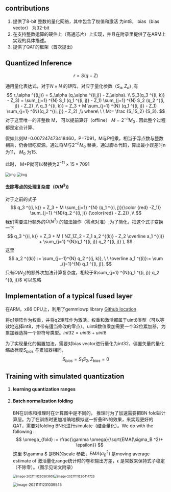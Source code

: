 ## contributions

1. 提供了8-bit 整数的量化网络，其中包含了权值和激活 为int8， bias（bias vector） 为32-bit
2. 在支持整数运算的硬件上（高通芯片）上实现，并且在附录里提供了在ARM上实现的具体描述。
3. 提供了QAT的框架（首次提出）

## Quantized Inference

$$
r = S(q-Z)
$$

通用量化表达式，对于$N\times N$ 的矩阵，对应于量化参数（$S_\alpha, Z_\alpha$) ,有
$$
r_\alpha ^{(i,j)} = S_\alpha (q_\alpha ^{(i,j)} - Z_\alpha). \\
S_3(q_3 ^{(i, k)} - Z_3) = \sum_{j=1} ^{N} S_1 (q_1 ^{(i, j)} - Z_1) \sum_{j=1} ^{N} S_2 (q_2 ^{(i, j)} - Z_2) ,\\ 
q_3 ^{(i, k)} = Z_3 + M \sum_{j=1} ^{N} (q_1 ^{(i, j)} - Z_1) \sum_{j=1} ^{N}(q_2 ^{(i, j)} - Z_2) ,\\
where\ \ \ M:= \frac {S_1S_2} {S_3}.
$$
对于这里唯一的非整数 M， 可以提前算好（offline）	$M = 2^{-n}M_0$ . 因此整个过程都是定点计算、

假如此刻M=0.007247473418460，P=7091，M与P相乘，相当于浮点数与整数相乘，仍会很吃资源。通过将M与$2^{-n}M_0$ 替换，通过脚本代码，算出最小误差时n为11， $M_0$ 为15.

此时， M*P就可以替换为$2^{-11} \times 15 \times 7091$ 

<img src="https://pic2.zhimg.com/80/v2-aed99e1940ff14ffe7b0d0d223a26711_720w.jpg" alt="img" style="zoom:80%;" />

<img src="https://pic3.zhimg.com/80/v2-c71f214c7bddac66d703fbf86f079086_720w.jpg" alt="img" style="zoom: 80%;" />

####  去除零点的处理复杂度（$O(N^3)$)

对于之前的式子
$$
q_3 ^{(i, k)} = Z_3 + M \sum_{j=1} ^{N} (q_1 ^{(i, j)}{\color {red} -Z_1)} \sum_{j=1} ^{N}(q_2 ^{(i, j)} {\color{red} - Z_2}) ,\\
$$
我们需要进行额外的$O(N^3)$ 的加法操作（零点对准）,为了简化，把这个式子变换一下
$$
q_3 ^{(i, k)} = Z_3 + M ( NZ_1Z_2 - Z_1 a_2 ^{(k)} - Z_2 \overline a_1 ^{(i)} + \sum_{j=1} ^{N}q_1 ^{(i, j)} q_2 ^{(i, j)} ),
$$
这里  
$$
a_2 ^{(k)} := \sum_{j=-1}^{N} q_2 ^{(j, k)}, \ \  \overline a_1 ^{(i)}:= \sum _{j=1}^{N} q_1 ^{(i, j)}.
$$
只有$O(N_2)$的额外次加法计算复杂度，相较于$\sum_{j=1} ^{N}q_1 ^{(i, j)} q_2 ^{(i, j)}$ 可以忽略



## Implementation of a typical  fused layer

在ARM，x86 CPU上，利用了gemmlowp library [Github location](https://github.com/google/gemmlowp) 

将q1矩阵作为权重，并将q2矩阵作为激活。权重和激活都属于uint8类型（可以等效地选择int8，并带有适当修改的零点）。uint8数值乘加需要一个32位累加器，为累加器选择一个带符号类型。$int32 = uint8 + uint8$ 

为了实现量化的偏置加法，需要对bias vector进行量化为int32，偏置矢量的量化缩放标度$S_{bias}$ 与累加器相同，
$$
S_{bias} = S_1S_2, Z_{bias} = 0
$$

## Training with simulated quantization

1. #### learning quantization ranges

2. #### Batch normalization folding

   BN在训练和推理时在计算图中是不同的， 推理时为了加速需要把BN fold进计算层。为了在训练时更加准确地模拟这一折叠BN的效果，来实现更好的QAT，需要对folding BN也进行simulate（结合量化）。We do with the following :
   $$
   \omega_{fold} := \frac{\gamma \omega}{\sqrt{EMA(\sigma_B ^2)+ \epsilon}}
   $$
   这里 $\gamma $ 是BN的scale 参数，$EMA(\sigma_B ^2)$ 是moving average estimate of 激活量化range统计时的卷积输出方差，$\epsilon$ 是常数来保持式子稳定（不除零）。（图示见论文附录）

   <img src="C:\Users\admin\AppData\Roaming\Typora\typora-user-images\image-20211111230503951.png" alt="image-20211111230503951" style="zoom:67%;" /><img src="C:\Users\admin\AppData\Roaming\Typora\typora-user-images\image-20211111230414723.png" alt="image-20211111230414723" style="zoom: 67%;" /> 

   <img src="C:\Users\admin\AppData\Roaming\Typora\typora-user-images\image-20211111231039545.png" alt="image-20211111231039545" style="zoom:80%;" />

   

